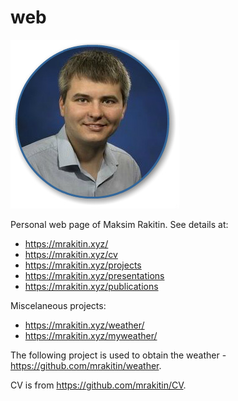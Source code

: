 # web
![Maksim Rakitin's photo](/static/img/photo.jpg)

Personal web page of Maksim Rakitin. See details at:
- https://mrakitin.xyz/
- https://mrakitin.xyz/cv
- https://mrakitin.xyz/projects
- https://mrakitin.xyz/presentations
- https://mrakitin.xyz/publications

Miscelaneous projects:
- https://mrakitin.xyz/weather/
- https://mrakitin.xyz/myweather/

The following project is used to obtain the weather - https://github.com/mrakitin/weather.

CV is from https://github.com/mrakitin/CV.

